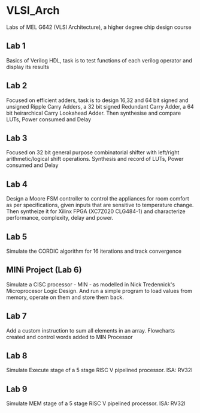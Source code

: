 # VLSI_Arch
Labs of MEL G642 (VLSI Architecture), a higher degree chip design course

## Lab 1
Basics of Verilog HDL, task is to test functions of each verilog operator and display its results

## Lab 2
Focused on efficient adders, task is to design 16,32 and 64 bit signed and unsigned Ripple Carry Adders, a 32 bit signed Redundant Carry Adder, a 64 bit heirarchical Carry Lookahead Adder.  Then synthesise and compare LUTs, Power consumed and Delay

## Lab 3
Focused on 32 bit general purpose combinatorial shifter with left/right arithmetic/logical shift operations. Synthesis and record of LUTs, Power consumed and Delay

## Lab 4
Design a Moore FSM controller to control the appliances for room comfort as per specifications, given inputs that are sensitive to temperature change. Then syntheize it for Xilinx FPGA (XC7Z020 CLG484-1) and characterize performance, complexity, delay and power.

## Lab 5
Simulate the CORDIC algorithm for 16 iterations and track convergence

## MINi Project (Lab 6)
Simulate a CISC processor - MIN - as modelled in Nick Tredennick's Microprocesor Logic Design. And run a simple program to load values from memory, operate on them and store them back.

## Lab 7
Add a custom instruction to sum all elements in an array. Flowcharts created and control words added to MIN Processor

## Lab 8
Simulate Execute stage of a 5 stage RISC V pipelined processor. ISA: RV32I

## Lab 9
Simulate MEM stage of a 5 stage RISC V pipelined processor. ISA: RV32I
